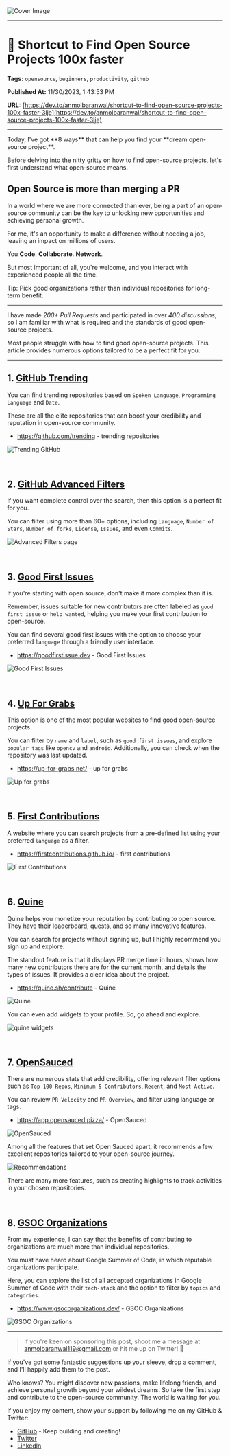   <img src="https://media.dev.to/cdn-cgi/image/width=1000,height=420,fit=cover,gravity=auto,format=auto/https%3A%2F%2Fdev-to-uploads.s3.amazonaws.com%2Fuploads%2Farticles%2Ff1u7o8ausg5p2xg5m5cs.png" alt="Cover Image" />
  <hr />
  
  # 🎁 Shortcut to Find Open Source Projects 100x faster
  
  **Tags:** `opensource`, `beginners`, `productivity`, `github`

  **Published At:** 11/30/2023, 1:43:53 PM

  **URL:** [https://dev.to/anmolbaranwal/shortcut-to-find-open-source-projects-100x-faster-3lje](https://dev.to/anmolbaranwal/shortcut-to-find-open-source-projects-100x-faster-3lje)

  <hr />
  Today, I've got **8 ways** that can help you find your **dream open-source project**.

Before delving into the nitty gritty on how to find open-source projects, let's first understand what open-source means.

## Open Source is more than merging a PR

In a world where we are more connected than ever, being a part of an open-source community can be the key to unlocking new opportunities and achieving personal growth.

For me, it's an opportunity to make a difference without needing a job, leaving an impact on millions of users.

You **Code**. **Collaborate**. **Network**.

But most important of all, you're welcome, and you interact with experienced people all the time.

Tip: Pick good organizations rather than individual repositories for long-term benefit.

---

I have made _200+ Pull Requests_ and participated in over _400 discussions_, so I am familiar with what is required and the standards of good open-source projects.

Most people struggle with how to find good open-source projects. This article provides numerous options tailored to be a perfect fit for you.

---

## 1. [GitHub Trending](https://github.com/trending)

You can find trending repositories based on `Spoken Language`, `Programming Language` and `Date`.

These are all the elite repositories that can boost your credibility and reputation in open-source community.

- https://github.com/trending - trending repositories

![Trending GitHub](https://dev-to-uploads.s3.amazonaws.com/uploads/articles/03drf9tjt67gwsr7yfgz.png)

&nbsp;


## 2. [GitHub Advanced Filters](https://github.com/search?q=c%2B%2B&type=repositories)

If you want complete control over the search, then this option is a perfect fit for you.

You can filter using more than 60+ options, including `Language`, `Number of Stars`, `Number of forks`, `License`, `Issues`, and even `Commits`.

![Advanced Filters page](https://dev-to-uploads.s3.amazonaws.com/uploads/articles/toohfew0pjd3ojd9bk0r.png)

&nbsp;


## 3. [Good First Issues](https://goodfirstissue.dev/)

If you're starting with open source, don't make it more complex than it is. 

Remember, issues suitable for new contributors are often labeled as `good first issue` or `help wanted`, helping you make your first contribution to open-source. 

You can find several good first issues with the option to choose your preferred `language` through a friendly user interface.

- https://goodfirstissue.dev - Good First Issues

![Good First Issues](https://dev-to-uploads.s3.amazonaws.com/uploads/articles/3faadrwr8bnujfhw13uf.png)

&nbsp;


## 4. [Up For Grabs](https://up-for-grabs.net/)

This option is one of the most popular websites to find good open-source projects.

You can filter by `name` and `label`, such as `good first issues`, and explore `popular tags` like `opencv` and `android`. Additionally, you can check when the repository was last updated.

- https://up-for-grabs.net/ - up for grabs

![Up for grabs](https://dev-to-uploads.s3.amazonaws.com/uploads/articles/bsr83808vdwi3sot93qu.png)

&nbsp;


## 5. [First Contributions](https://firstcontributions.github.io/)

A website where you can search projects from a pre-defined list using your preferred `language` as a filter.

- https://firstcontributions.github.io/ - first contributions

![First Contributions](https://dev-to-uploads.s3.amazonaws.com/uploads/articles/9c3emvto8n69xgwrzjlw.png)

&nbsp;


## 6. [Quine](https://quine.sh/contribute)

Quine helps you monetize your reputation by contributing to open source. They have their leaderboard, quests, and so many innovative features.

You can search for projects without signing up, but I highly recommend you sign up and explore. 

The standout feature is that it displays PR merge time in hours, shows how many new contributors there are for the current month, and details the types of issues. It provides a clear idea about the project.

- https://quine.sh/contribute - Quine

![Quine](https://dev-to-uploads.s3.amazonaws.com/uploads/articles/xp03znznmlaojz4j8gmr.png)

You can even add widgets to your profile. So, go ahead and explore.

![quine widgets](https://dev-to-uploads.s3.amazonaws.com/uploads/articles/7f42an9lpirq9o6suve5.png)

&nbsp;


## 7. [OpenSauced](https://app.opensauced.pizza/)

There are numerous stats that add credibility, offering relevant filter options such as `Top 100 Repos`, `Minimum 5 Contributors`, `Recent`, and `Most Active`. 

You can review `PR Velocity` and `PR Overview`, and filter using language or tags.

- https://app.opensauced.pizza/ - OpenSauced

![OpenSauced](https://dev-to-uploads.s3.amazonaws.com/uploads/articles/c5xzm8j37s92nz9yfb91.png)

Among all the features that set Open Sauced apart, it recommends a few excellent repositories tailored to your open-source journey.

![Recommendations](https://dev-to-uploads.s3.amazonaws.com/uploads/articles/wfhkdarneeccba5rjw2a.png)

There are many more features, such as creating highlights to track activities in your chosen repositories.

&nbsp;


## 8. [GSOC Organizations](https://www.gsocorganizations.dev/)

From my experience, I can say that the benefits of contributing to organizations are much more than individual repositories.

You must have heard about Google Summer of Code, in which reputable organizations participate.

Here, you can explore the list of all accepted organizations in Google Summer of Code with their `tech-stack` and the option to filter by `topics` and `categories`.

- https://www.gsocorganizations.dev/ - GSOC Organizations

![GSOC Organizations](https://dev-to-uploads.s3.amazonaws.com/uploads/articles/eabd8qyf8rg976al93oe.png)

---

> If you're keen on sponsoring this post, shoot me a message at anmolbaranwal119@gmail.com or hit me up on Twitter! 🚀

If you've got some fantastic suggestions up your sleeve, drop a comment, and I'll happily add them to the post.

Who knows? You might discover new passions, make lifelong friends, and achieve personal growth beyond your wildest dreams. So take the first step and contribute to the open-source community. The world is waiting for you.

If you enjoy my content, show your support by following me on my GitHub & Twitter:

- [GitHub](https://github.com/Anmol-Baranwal) - Keep building and creating!
- [Twitter](https://twitter.com/Anmol_Codes)
- [LinkedIn](https://www.linkedin.com/in/Anmol-Baranwal/)    
  